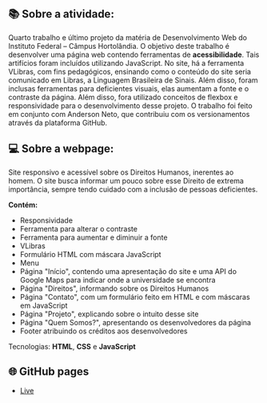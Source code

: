 ## 📚  Sobre a atividade:
Quarto trabalho e último projeto da matéria de Desenvolvimento Web do Instituto Federal – Câmpus Hortolândia. O objetivo deste trabalho é desenvolver uma página web contendo ferramentas de **acessibilidade**. Tais artifícios foram incluídos utilizando JavaScript. No site, há a ferramenta VLibras, com fins pedagógicos, ensinando como o conteúdo do site seria comunicado em Libras, a Linguagem Brasileira de Sinais. Além disso, foram inclusas ferramentas para deficientes visuais, elas aumentam a fonte e o contraste da página. Além disso, fora utilizado conceitos de flexbox e responsividade para o desenvolvimento desse projeto. O trabalho foi feito em conjunto com Anderson Neto, que contribuiu com os versionamentos através da plataforma GitHub.

## 💻  Sobre a webpage:
Site responsivo e acessível sobre os Direitos Humanos, inerentes ao homem. O site busca informar um pouco sobre esse Direito de extrema importância, sempre tendo cuidado com a inclusão de pessoas deficientes.

**Contém:** 

- Responsividade
- Ferramenta para alterar o contraste
- Ferramenta para aumentar e diminuir a fonte
- VLibras
- Formulário HTML com máscara JavaScript
- Menu
- Página "Início", contendo uma apresentação do site e uma API do Google Maps para indicar onde a universidade se encontra
- Página "Direitos", informando sobre os Direitos Humanos
- Página "Contato", com um formulário feito em HTML e com máscaras em JavaScript
- Página "Projeto", explicando sobre o intuito desse site
- Página "Quem Somos?", apresentando os desenvolvedores da página
- Footer atribuindo os créditos aos desenvolvedores

Tecnologias: **HTML**, **CSS** e **JavaScript**

## 🌐  GitHub pages

 - [Live](https://vilasbtw.github.io/site-acessivel/)
